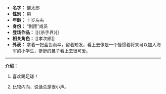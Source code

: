 
- **名字：** 健太郎
- **性别：** 男
- **年龄：** 十岁左右
- **身份：** “剧团”成员
- **登场作品：** [[《杀手界》]]
- **相关角色：** [[孝次郎]]
- **外表：** 拿着一把蓝色雨伞，留着短发，看上去像是一个憧憬着将来可以加入海军的小学生，挺挺的鼻子看上去很可爱。​

---

**介绍：** 

1. 喜欢踢足球！

2. 比较内向，说话总是很小声。
